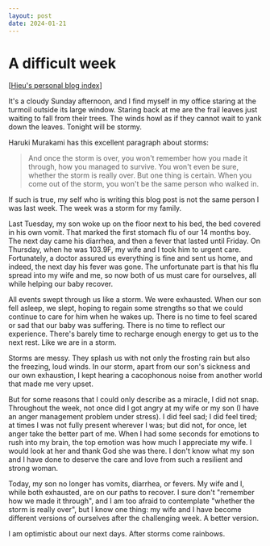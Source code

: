 ```yaml
---
layout: post
date: 2024-01-21
---
```


A difficult week
================

[[Hieu's personal blog index](./index)]

It's a cloudy Sunday afternoon, and I find myself in my office staring at the
turmoil outside its large window. Staring back at me are the frail leaves just
waiting to fall from their trees. The winds howl as if they cannot wait to yank
down the leaves. Tonight will be stormy.

Haruki Murakami has this excellent paragraph about storms:
> And once the storm is over, you won't remember how you made it through, how
you managed to survive. You won't even be sure, whether the storm is really
over. But one thing is certain. When you come out of the storm, you won't be
the same person who walked in.

If such is true, my self who is writing this blog post is not the same person I
was last week. The week was a storm for my family.

Last Tuesday, my son woke up on the floor next to his bed, the bed covered in
his own vomit. That marked the first stomach flu of our 14 months boy. The next
day came his diarrhea, and then a fever that lasted until Friday. On Thursday,
when he was 103.9F, my wife and I took him to urgent care.  Fortunately, a
doctor assured us everything is fine and sent us home, and indeed, the next day
his fever was gone. The unfortunate part is that his flu spread into my wife and
me, so now both of us must care for ourselves, all while helping our baby
recover.

All events swept through us like a storm. We were exhausted. When our son fell
asleep, we slept, hoping to regain some strengths so that we could continue to
care for him when he wakes up. There is no time to feel scared or sad that our
baby was suffering. There is no time to reflect our experience. There's barely
time to recharge enough energy to get us to the next rest. Like we are in a
storm.

Storms are messy. They splash us with not only the frosting rain but also the
freezing, loud winds. In our storm, apart from our son's sickness and our own
exhaustion, I kept hearing a cacophonous noise from another world that made me
very upset.

But for some reasons that I could only describe as a miracle, I did not snap.
Throughout the week, not once did I got angry at my wife or my son (I have an
anger management problem under stress). I did feel sad; I did feel tired; at
times I was not fully present wherever I was; but did not, for once, let anger
take the better part of me.  When I had some seconds for emotions to rush into
my brain, the top emotion was how much I appreciate my wife. I would look at her
and thank God she was there. I don't know what my son and I have done to deserve
the care and love from such a resilient and strong woman.

Today, my son no longer has vomits, diarrhea, or fevers. My wife and I, while
both exhausted, are on our paths to recover. I sure don't "remember how we made
it through", and I am too afraid to contemplate "whether the storm is really
over", but I know one thing: my wife and I have become different versions of
ourselves after the challenging week. A better version.

I am optimistic about our next days. After storms come rainbows.
